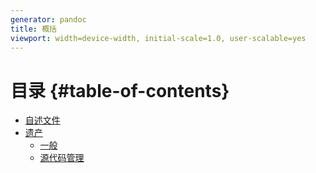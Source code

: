 ```yaml
---
generator: pandoc
title: 概括
viewport: width=device-width, initial-scale=1.0, user-scalable=yes
---
```


# 目录 {#table-of-contents}

-   [自述文件](./README.md)
-   [遗产](./legacy/README.md)
    -   [一般](./legacy/General.md)
    -   [源代码管理](./legacy/SourceCodeManagement.md)

